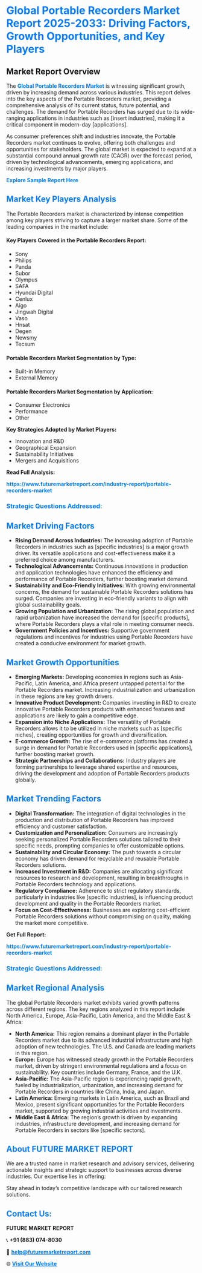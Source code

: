<h1 style="color: #007BFF;">Global Portable Recorders Market Report 2025-2033: Driving Factors, Growth Opportunities, and Key Players</h1>

<section id="overview">
<h2>Market Report Overview</h2>
<p>The <a href="https://www.futuremarketreport.com/industry-report/portable-recorders-market" style="color: #007BFF; text-decoration: none;"><strong>Global Portable Recorders Market</strong></a> is witnessing significant growth, driven by increasing demand across various industries. This report delves into the key aspects of the Portable Recorders market, providing a comprehensive analysis of its current status, future potential, and challenges. The demand for Portable Recorders has surged due to its wide-ranging applications in industries such as [insert industries], making it a critical component in modern-day [applications].</p>
<p>As consumer preferences shift and industries innovate, the Portable Recorders market continues to evolve, offering both challenges and opportunities for stakeholders. The global market is expected to expand at a substantial compound annual growth rate (CAGR) over the forecast period, driven by technological advancements, emerging applications, and increasing investments by major players.</p>
</section>

<section id="overview">
<p><a href="https://www.futuremarketreport.com/request-sample/reportId=54894" style="color: #007BFF; text-decoration: none;"><strong>Explore Sample Report Here</strong></a></p>
</section>

<section id="key-players">
<h2 style="color: #007BFF;">Market Key Players Analysis</h2>
<p>The Portable Recorders market is characterized by intense competition among key players striving to capture a larger market share. Some of the leading companies in the market include:</p>
<h4>Key Players Covered in the Portable Recorders Report:</h4>
<ul><li>Sony</li><li>Philips</li><li>Panda</li><li>Subor</li><li>Olympus</li><li>SAFA</li><li>Hyundai Digital</li><li>Cenlux</li><li>Aigo</li><li>Jingwah Digital</li><li>Vaso</li><li>Hnsat</li><li>Degen</li><li>Newsmy</li><li>Tecsum</li></ul>
<h4>Portable Recorders Market Segmentation by Type:</h4>
<ul><li>Built-in Memory</li><li>External Memory</li></ul>

<h4>Portable Recorders Market Segmentation by Application:</h4>
<ul><li>Consumer Electronics</li><li>Performance</li><li>Other</li></ul>
<p><strong>Key Strategies Adopted by Market Players:</strong></p>
<ul>
<li>Innovation and R&D</li>
<li>Geographical Expansion</li>
<li>Sustainability Initiatives</li>
<li>Mergers and Acquisitions</li>
</ul>
</section>

<section>
<p><strong>Read Full Analysis: </strong></p><a href="https://www.futuremarketreport.com/industry-report/portable-recorders-market" style="color: #007BFF; text-decoration: none;"><strong>https://www.futuremarketreport.com/industry-report/portable-recorders-market</strong></a>
<h3 style="color: #007BFF;">Strategic Questions Addressed:</h3>
</section>

<section id="driving-factors">
<h2 style="color: #007BFF;">Market Driving Factors</h2>
<ul>
<li><strong>Rising Demand Across Industries:</strong> The increasing adoption of Portable Recorders in industries such as [specific industries] is a major growth driver. Its versatile applications and cost-effectiveness make it a preferred choice among manufacturers.</li>
<li><strong>Technological Advancements:</strong> Continuous innovations in production and application technologies have enhanced the efficiency and performance of Portable Recorders, further boosting market demand.</li>
<li><strong>Sustainability and Eco-Friendly Initiatives:</strong> With growing environmental concerns, the demand for sustainable Portable Recorders solutions has surged. Companies are investing in eco-friendly variants to align with global sustainability goals.</li>
<li><strong>Growing Population and Urbanization:</strong> The rising global population and rapid urbanization have increased the demand for [specific products], where Portable Recorders plays a vital role in meeting consumer needs.</li>
<li><strong>Government Policies and Incentives:</strong> Supportive government regulations and incentives for industries using Portable Recorders have created a conducive environment for market growth.</li>
</ul>
</section>

<section id="growth-opportunities">
<h2 style="color: #007BFF;">Market Growth Opportunities</h2>
<ul>
<li><strong>Emerging Markets:</strong> Developing economies in regions such as Asia-Pacific, Latin America, and Africa present untapped potential for the Portable Recorders market. Increasing industrialization and urbanization in these regions are key growth drivers.</li>
<li><strong>Innovative Product Development:</strong> Companies investing in R&D to create innovative Portable Recorders products with enhanced features and applications are likely to gain a competitive edge.</li>
<li><strong>Expansion into Niche Applications:</strong> The versatility of Portable Recorders allows it to be utilized in niche markets such as [specific niches], creating opportunities for growth and diversification.</li>
<li><strong>E-commerce Growth:</strong> The rise of e-commerce platforms has created a surge in demand for Portable Recorders used in [specific applications], further boosting market growth.</li>
<li><strong>Strategic Partnerships and Collaborations:</strong> Industry players are forming partnerships to leverage shared expertise and resources, driving the development and adoption of Portable Recorders products globally.</li>
</ul>
</section>

<section id="trending-factors">
<h2 style="color: #007BFF;">Market Trending Factors</h2>
<ul>
<li><strong>Digital Transformation:</strong> The integration of digital technologies in the production and distribution of Portable Recorders has improved efficiency and customer satisfaction.</li>
<li><strong>Customization and Personalization:</strong> Consumers are increasingly seeking personalized Portable Recorders solutions tailored to their specific needs, prompting companies to offer customizable options.</li>
<li><strong>Sustainability and Circular Economy:</strong> The push towards a circular economy has driven demand for recyclable and reusable Portable Recorders solutions.</li>
<li><strong>Increased Investment in R&D:</strong> Companies are allocating significant resources to research and development, resulting in breakthroughs in Portable Recorders technology and applications.</li>
<li><strong>Regulatory Compliance:</strong> Adherence to strict regulatory standards, particularly in industries like [specific industries], is influencing product development and quality in the Portable Recorders market.</li>
<li><strong>Focus on Cost-Effectiveness:</strong> Businesses are exploring cost-efficient Portable Recorders solutions without compromising on quality, making the market more competitive.</li>
</ul>
</section>

<section>
<p><strong>Get Full Report: </strong></p><a href="https://www.futuremarketreport.com/industry-report/portable-recorders-market" style="color: #007BFF; text-decoration: none;"><strong>https://www.futuremarketreport.com/industry-report/portable-recorders-market</strong></a>
<h3 style="color: #007BFF;">Strategic Questions Addressed:</h3>
</section>


<section id="regional-analysis">
<h2 style="color: #007BFF;">Market Regional Analysis</h2>
<p>The global Portable Recorders market exhibits varied growth patterns across different regions. The key regions analyzed in this report include North America, Europe, Asia-Pacific, Latin America, and the Middle East & Africa:</p>
<ul>
<li><strong>North America:</strong> This region remains a dominant player in the Portable Recorders market due to its advanced industrial infrastructure and high adoption of new technologies. The U.S. and Canada are leading markets in this region.</li>
<li><strong>Europe:</strong> Europe has witnessed steady growth in the Portable Recorders market, driven by stringent environmental regulations and a focus on sustainability. Key countries include Germany, France, and the U.K.</li>
<li><strong>Asia-Pacific:</strong> The Asia-Pacific region is experiencing rapid growth, fueled by industrialization, urbanization, and increasing demand for Portable Recorders in countries like China, India, and Japan.</li>
<li><strong>Latin America:</strong> Emerging markets in Latin America, such as Brazil and Mexico, present significant opportunities for the Portable Recorders market, supported by growing industrial activities and investments.</li>
<li><strong>Middle East & Africa:</strong> The region’s growth is driven by expanding industries, infrastructure development, and increasing demand for Portable Recorders in sectors like [specific sectors].</li>
</ul>
</section>

<footer>
<h2 style="color: #007BFF;">About FUTURE MARKET REPORT</h2>
<p>We are a trusted name in market research and advisory services, delivering actionable insights and strategic support to businesses across diverse industries. Our expertise lies in offering:</p>

<p>Stay ahead in today’s competitive landscape with our tailored research solutions.</p>

<h2 style="color: #007BFF;">Contact Us:</h2>
<p><strong>FUTURE MARKET REPORT</strong></p>
<p>📞 <strong>+91 (883) 074-8030</strong></p>
<p>📧 <strong><a href="mailto:help@futuremarketreport.com" style="color: #007BFF;">help@futuremarketreport.com</a></strong></p>
<p>🌐 <strong><a href="https://www.futuremarketreport.com/" style="color: #007BFF;">Visit Our Website</a></strong></p>
</footer>